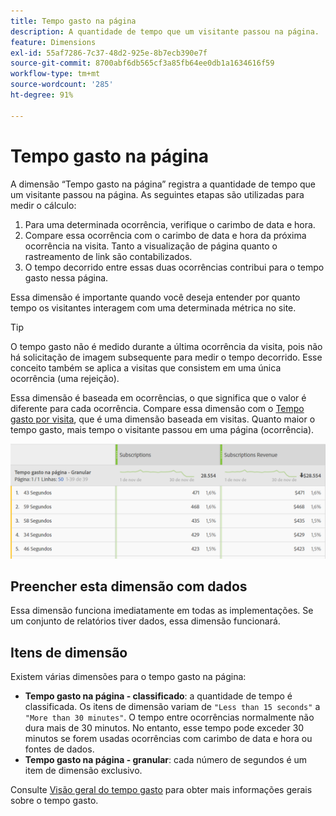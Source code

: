 ```yaml
---
title: Tempo gasto na página
description: A quantidade de tempo que um visitante passou na página.
feature: Dimensions
exl-id: 55af7286-7c37-48d2-925e-8b7ecb390e7f
source-git-commit: 8700abf6db565cf3a85fb64ee0db1a1634616f59
workflow-type: tm+mt
source-wordcount: '285'
ht-degree: 91%

---
```


# Tempo gasto na página

A dimensão “Tempo gasto na página” registra a quantidade de tempo que um visitante passou na página. As seguintes etapas são utilizadas para medir o cálculo:

1. Para uma determinada ocorrência, verifique o carimbo de data e hora.
2. Compare essa ocorrência com o carimbo de data e hora da próxima ocorrência na visita. Tanto a visualização de página quanto o rastreamento de link são contabilizados.
3. O tempo decorrido entre essas duas ocorrências contribui para o tempo gasto nessa página.

Essa dimensão é importante quando você deseja entender por quanto tempo os visitantes interagem com uma determinada métrica no site.

>[!TIP]
>
>O tempo gasto não é medido durante a última ocorrência da visita, pois não há solicitação de imagem subsequente para medir o tempo decorrido. Esse conceito também se aplica a visitas que consistem em uma única ocorrência (uma rejeição).

Essa dimensão é baseada em ocorrências, o que significa que o valor é diferente para cada ocorrência. Compare essa dimensão com o [Tempo gasto por visita](time-spent-per-visit.md), que é uma dimensão baseada em visitas. Quanto maior o tempo gasto, mais tempo o visitante passou em uma página (ocorrência).

![Tempo gasto na página](../metrics/assets/time-spent2.png)

## Preencher esta dimensão com dados

Essa dimensão funciona imediatamente em todas as implementações. Se um conjunto de relatórios tiver dados, essa dimensão funcionará.

## Itens de dimensão

Existem várias dimensões para o tempo gasto na página:

* **Tempo gasto na página - classificado**: a quantidade de tempo é classificada. Os itens de dimensão variam de `"Less than 15 seconds"` a `"More than 30 minutes"`. O tempo entre ocorrências normalmente não dura mais de 30 minutos. No entanto, esse tempo pode exceder 30 minutos se forem usadas ocorrências com carimbo de data e hora ou fontes de dados.
* **Tempo gasto na página - granular**: cada número de segundos é um item de dimensão exclusivo.

Consulte [Visão geral do tempo gasto](../metrics/time-spent.md) para obter mais informações gerais sobre o tempo gasto.
